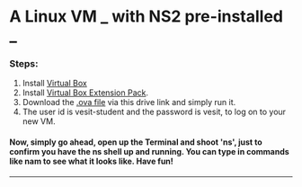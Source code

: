 # A Linux VM _ with NS2 pre-installed _

### Steps:

1. Install [Virtual Box](https://www.virtualbox.org/wiki/Downloads)
2. Install [Virtual Box Extension Pack](https://download.virtualbox.org/virtualbox/6.1.26/Oracle_VM_VirtualBox_Extension_Pack-6.1.26.vbox-extpack).
3. Download the [.ova file](https://drive.google.com/file/d/1BsU2AQHOJee5s91HMbqbvJD-MFZfoaJ2/view?usp=sharing) via this drive link and simply run it.
4. The user id is vesit-student and the password is vesit, to log on to your new VM.

#### Now, simply go ahead, open up the Terminal and shoot 'ns', just to confirm you have the ns shell up and running. You can type in commands like nam to see what it looks like. Have fun!

---
